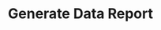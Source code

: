 ---
layout: default
title: Generate Data Report
parent: API Reference
grand_parent: Help and Reference
nav_order: 2
---